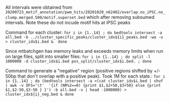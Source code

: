 All intervals were obtained from `20200723_motif_annotation/pwm_hits/20201020_n62402/overlap.no_iPSC.no_clump.merged.500/motif.superset.bed` which after removing subsumed intervals. Note these do not incude motif hits at iPSC peaks

Command for each cluster:
`for i in {1..14} ; do bedtools intersect -a all.bed -b ../cluster_specific_peaks/cluster_idx${i}_peaks.bed -wa -u > cluster_idx$i.bed &  done`

Since mtbatchgen has memory leaks and exceeds memory limits when run on large files, split into smaller files:
`for i in {1..14} ; do split -l 1000000 -d cluster_idx$i.bed pos_split/cluster_idx$i.bed. ; done`

Command to generate a "negative" region (positive regions shifted by +/- 50bp that don't overlap with a positive peak). Took 1M for each state.:
`for i in {1..14} ; do (bedtools intersect -a <(cat cluster_idx$i.bed | shuf | awk -v OFS='\t'  '{if (NR%2==0) {print $1,$2+50,$3+50} else {print $1,$2-50,$3-50 } }') -b all.bed -v | head -1000000) > cluster_idx${i}_neg.bed & done` 

